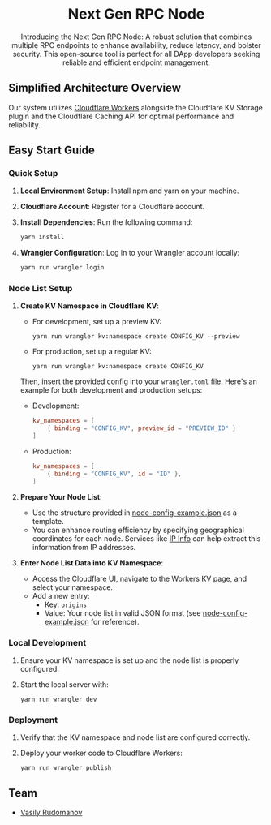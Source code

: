 
<div align="center">
  <h1 align="center">Next Gen RPC Node</h1>

  <p align="center">
    Introducing the Next Gen RPC Node: A robust solution that combines multiple RPC endpoints to enhance availability, reduce latency, and bolster security. This open-source tool is perfect for all DApp developers seeking reliable and efficient endpoint management.
  </p>
</div>

## Simplified Architecture Overview

Our system utilizes [Cloudflare Workers](https://workers.cloudflare.com/) alongside the Cloudflare KV Storage plugin and the Cloudflare Caching API for optimal performance and reliability.

## Easy Start Guide

### Quick Setup

1. **Local Environment Setup**: Install npm and yarn on your machine.
2. **Cloudflare Account**: Register for a Cloudflare account.
3. **Install Dependencies**: Run the following command:

   ```bash
   yarn install
   ```

4. **Wrangler Configuration**: Log in to your Wrangler account locally:

   ```bash
   yarn run wrangler login
   ```

### Node List Setup

1. **Create KV Namespace in Cloudflare KV**:

   - For development, set up a preview KV:

     ```shell
     yarn run wrangler kv:namespace create CONFIG_KV --preview
     ```

   - For production, set up a regular KV:

     ```shell
     yarn run wrangler kv:namespace create CONFIG_KV
     ```

   Then, insert the provided config into your `wrangler.toml` file. Here's an example for both development and production setups:

   - Development:
     ```toml
     kv_namespaces = [
         { binding = "CONFIG_KV", preview_id = "PREVIEW_ID" }
     ]
     ```

   - Production:
     ```toml
     kv_namespaces = [
         { binding = "CONFIG_KV", id = "ID" },
     ]
     ```

2. **Prepare Your Node List**:

   - Use the structure provided in [node-config-example.json](node-config-example.json) as a template.
   - You can enhance routing efficiency by specifying geographical coordinates for each node. Services like [IP Info](https://ipinfo.io/) can help extract this information from IP addresses.

3. **Enter Node List Data into KV Namespace**:

   - Access the Cloudflare UI, navigate to the Workers KV page, and select your namespace.
   - Add a new entry:
     - Key: `origins`
     - Value: Your node list in valid JSON format (see [node-config-example.json](node-config-example.json) for reference).

### Local Development

1. Ensure your KV namespace is set up and the node list is properly configured.
2. Start the local server with:

   ```shell
   yarn run wrangler dev
   ```

### Deployment

1. Verify that the KV namespace and node list are configured correctly.
2. Deploy your worker code to Cloudflare Workers:

   ```shell
   yarn run wrangler publish
   ```

## Team

- [Vasily Rudomanov](https://www.linkedin.com/in/vrudomanov/)
